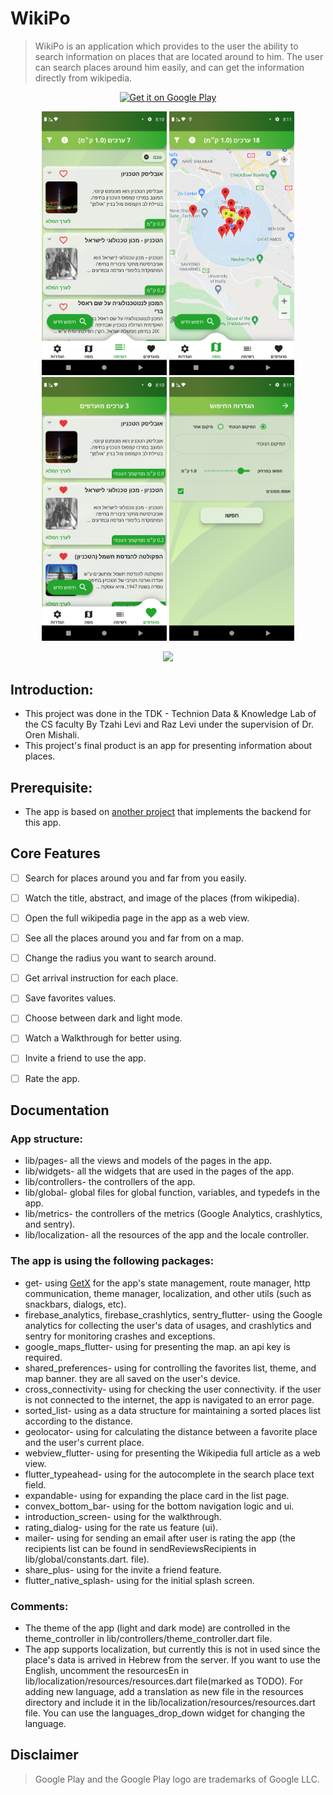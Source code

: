 # WikiPo


> WikiPo is an application which provides to the user the ability to search information on places that are located around to him. The user can search places around him easily, and can get the information directly from wikipedia.


<p align="center">
  <a href='https://play.google.com/store/apps/details?id=com.technion.android.wikiplaces.wiki_places'><img alt='Get it on Google Play' src='https://play.google.com/intl/en_us/badges/static/images/badges/en_badge_web_generic.png' width="250" height="100"/></a>
</p>


<p align="center">
    <img src="/images/screenshots/places_page.png" alt="drawing" width="200"/> <img src="/images/screenshots/map_page.png" alt="drawing" width="200"/> <img src="/images/screenshots/favorites_page.png" alt="drawing" width="200"/> <img src="/images/screenshots/change_radius.png" alt="drawing" width="200"/>
</p>


<p align="center">
    <img src="/images/screenshots/lab_icon.jpeg"/>
</p>


## Introduction:
* This project was done in the TDK - Technion Data & Knowledge Lab of the CS faculty By Tzahi Levi and Raz Levi under the supervision of Dr. Oren Mishali.
* This project's final product is an app for presenting information about places.


## Prerequisite:
* The app is based on [another project](https://github.com/TechnionTDK/wikipedia-places) that implements the backend for this app.


## Core Features


* [ ] Search for places around you and far from you easily.
* [ ] Watch the title, abstract, and image of the places (from wikipedia).
* [ ] Open the full wikipedia page in the app as a web view.
* [ ] See all the places around you and far from on a map.
* [ ] Change the radius you want to search around.
* [ ] Get arrival instruction for each place.
* [ ] Save favorites values.
* [ ] Choose between dark and light mode.
* [ ] Watch a Walkthrough for better using.
* [ ] Invite a friend to use the app.
* [ ] Rate the app.


## Documentation
### App structure:
* lib/pages- all the views and models of the pages in the app.
* lib/widgets- all the widgets that are used in the pages of the app.
* lib/controllers- the controllers of the app.
* lib/global- global files for global function, variables, and typedefs in the app.
* lib/metrics- the controllers of the metrics (Google Analytics, crashlytics, and sentry).
* lib/localization- all the resources of the app and the locale controller.


### The app is using the following packages:
* get- using [GetX](https://github.com/jonataslaw/getx) for the app's state management, route manager, http communication, theme manager, localization, and other utils (such as snackbars, dialogs, etc).
* firebase_analytics, firebase_crashlytics, sentry_flutter- using the Google analytics for collecting the user's data of usages, and crashlytics and sentry for monitoring crashes and exceptions.
* google_maps_flutter- using for presenting the map. an api key is required.
* shared_preferences- using for controlling the favorites list, theme, and map banner. they are all saved on the user's device.
* cross_connectivity- using for checking the user connectivity. if the user is not connected to the internet, the app is navigated to an error page.
* sorted_list- using as a data structure for maintaining a sorted places list according to the distance.
* geolocator- using for calculating the distance between a favorite place and the user's current place.
* webview_flutter- using for presenting the Wikipedia full article as a web view.
* flutter_typeahead- using for the autocomplete in the search place text field.
* expandable- using for expanding the place card in the list page.
* convex_bottom_bar- using for the bottom navigation logic and ui.
* introduction_screen- using for the walkthrough.
* rating_dialog- using for the rate us feature (ui).
* mailer- using for sending an email after user is rating the app (the recipients list can be found in sendReviewsRecipients in lib/global/constants.dart. file).
* share_plus- using for the invite a friend feature.
* flutter_native_splash- using for the initial splash screen.


### Comments:
* The theme of the app (light and dark mode) are controlled in the theme_controller in lib/controllers/theme_controller.dart file.
* The app supports localization, but currently this is not in used since the place's data is arrived in Hebrew from the server. If you want to use the English, uncomment the resourcesEn in lib/localization/resources/resources.dart file(marked as TODO). For adding new language, add a translation as new file in the resources directory and include it in the lib/localization/resources/resources.dart file. You can use the languages_drop_down widget for changing the language.


## Disclaimer


>Google Play and the Google Play logo are trademarks of Google LLC.